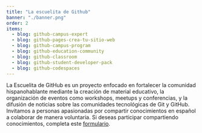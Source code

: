 ```yaml
---
title: "La escuelita de Github"
banner: "./banner.png"
order: 2
items:
  - blog: github-campus-expert
  - blog: github-pages-crea-tu-sitio-web
  - blog: github-campus-program
  - blog: github-education-community
  - blog: github-classroom
  - blog: github-student-developer-pack
  - blog: github-codespaces
---
```


La Escuelita de GitHub es un proyecto enfocado en fortalecer la comunidad
hispanohablante mediante la creación de material educativo, la organización de
eventos como workshops, meetups y conferencias, y la difusión de noticias sobre
las comunidades tecnológicas de Git y GitHub. Invitamos a personas apasionadas
por compartir conocimientos en español a colaborar de manera voluntaria. Si
deseas participar compartiendo conocimientos, completa este
[formulario](https://forms.gle/4UJeM2p9MEXtfz276).
